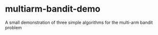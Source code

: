 # multiarm-bandit-demo
A small demonstration of three simple algorithms for the multi-arm bandit problem
